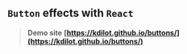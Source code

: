 ##  `Button` effects with `React`

> **Demo site**  **[https://kdilot.github.io/buttons/](https://kdilot.github.io/buttons/)**